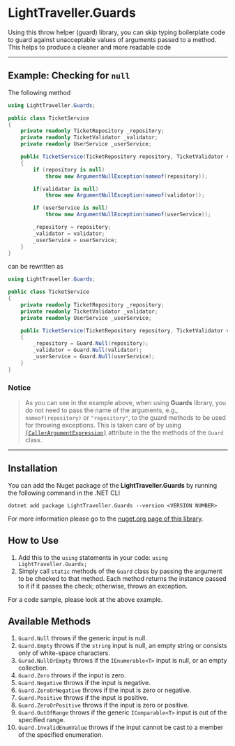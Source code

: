 # LightTraveller.Guards
Using this throw helper (guard) library, you can skip typing boilerplate code to guard against unacceptable values of arguments passed to a method. 
This helps to produce a cleaner and more readable code
___
## Example: Checking for ```null```
The following method
```c#
using LightTraveller.Guards;

public class TicketService
{
    private readonly TicketRepository _repository;
    private readonly TicketValidator _validator;
    private readonly UserService _userService;

    public TicketService(TicketRepository repository, TicketValidator validator, UserService userService)
    {
        if (repository is null)
            throw new ArgumentNullException(nameof(repository));

        if(validator is null)
            throw new ArgumentNullException(nameof(validator));

        if (userService is null)
            throw new ArgumentNullException(nameof(userService));

        _repository = repository;
        _validator = validator; 
        _userService = userService;
    }
}
```
can be rewritten as

```c#
using LightTraveller.Guards;

public class TicketService
{
    private readonly TicketRepository _repository;
    private readonly TicketValidator _validator;
    private readonly UserService _userService;

    public TicketService(TicketRepository repository, TicketValidator validator, UserService userService)
    {
        _repository = Guard.Null(repository);
        _validator = Guard.Null(validator);
        _userService = Guard.Null(userService);
    }
}
```

### Notice 
> As you can see in the example above, when using **Guards** library, 
you do not need to pass the name of the arguments, e.g., ```nameof(repository)``` or ```"repository"```, 
to the guard methods to be used for throwing exceptions. 
This is taken care of by using 
[```[CallerArgumentExpression]```](https://learn.microsoft.com/en-us/dotnet/api/system.runtime.compilerservices.callerargumentexpressionattribute?view=net-6.0) 
attribute in the the methods of the ```Guard``` class.

___

## Installation
You can add the Nuget package of the **LightTraveller.Guards** by running the following command in the .NET CLI

```dotnet add package LightTraveller.Guards --version <VERSION NUMBER>```

For more information please go to the [nuget.org page of this library](https://www.nuget.org/packages/LightTraveller.Guards).

## How to Use
1. Add this to the ```using``` statements in your code: ```using LightTraveller.Guards;```
2. Simply call ```static``` methods of the ```Guard``` class by passing the argument to be checked to that method. Each method returns the instance passed to it if it passes the check; otherwise, throws an exception.

For a code sample, please look at the above example.

## Available Methods
1. ```Guard.Null``` throws if the generic input is null.
2. ```Guard.Empty``` throws if the ```string``` input is null, an empty string or consists only of white-space characters.
3. ```Gurad.NullOrEmpty``` throws if the ```IEnumerable<T>``` input is null, or an empty collection.
4. ```Guard.Zero``` throws if the input is zero.
5. ```Guard.Negative``` throws if the input is negative.
6. ```Guard.ZeroOrNegative``` throws if the input is zero or negative.
7. ```Guard.Positive``` throws if the input is positive.
8. ```Guard.ZeroOrPositive``` throws if the input is zero or positive.
9. ```Guard.OutOfRange``` throws if the generic ```IComparable<T>``` input is out of the specified range.
10. ```Guard.InvalidEnumValue``` throws if the input cannot be cast to a member of the specified enumeration.

